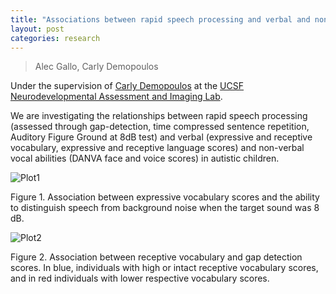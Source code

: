 ```yaml
---
title: "Associations between rapid speech processing and verbal and non-verbal vocal abilities in ASC children"
layout: post
categories: research
---
```

> Alec Gallo, Carly Demopoulos

Under the supervision of [Carly Demopoulos](https://profiles.ucsf.edu/carly.demopoulos) at the [UCSF Neurodevelopmental Assessment and Imaging Lab](https://autismneuro.ucsf.edu/).

We are investigating the relationships between rapid speech processing (assessed through gap-detection, time compressed sentence repetition, Auditory Figure Ground at 8dB test) and verbal (expressive and receptive vocabulary, expressive and receptive language scores) and non-verbal vocal abilities (DANVA face and voice scores) in autistic children. 

![Plot1](https://github.com/alecgallo/alecgallo.github.io/blob/master/Carly_Plot1.png)

Figure 1. Association between expressive vocabulary scores and the ability to distinguish speech from background noise when the target sound was 8 dB.

![Plot2](https://github.com/alecgallo/alecgallo.github.io/blob/master/Carly_Plot2.png)

Figure 2. Association between receptive vocabulary and gap detection scores. In blue, individuals with high or intact receptive vocabulary scores, and in red individuals with lower respective vocabulary scores. 


